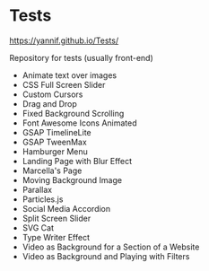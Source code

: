 # Tests 
https://yannif.github.io/Tests/

Repository for tests (usually front-end)
- Animate text over images
- CSS Full Screen Slider
- Custom Cursors
- Drag and Drop
- Fixed Background Scrolling
- Font Awesome Icons Animated
- GSAP TimelineLite
- GSAP TweenMax
- Hamburger Menu
- Landing Page with Blur Effect
- Marcella's Page
- Moving Background Image
- Parallax
- Particles.js
- Social Media Accordion
- Split Screen Slider
- SVG Cat
- Type Writer Effect
- Video as Background for a Section of a Website
- Video as Background and Playing with Filters
